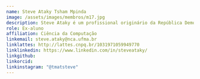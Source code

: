 ```yaml
---
name: Steve Ataky Tsham Mpinda
image: /assets/images/membros/m17.jpg
description: Steve Ataky é um profissional originário da República Democrática do Congo, com formação em Matemática Computacional, graduação em Ciência da Computação pela UFMA, mestrado pela UFScar e PhD em IA pela Escola de Engenharia da Université du Québec. Membro do NCA sob a orientação do professor Aristófanes Silva, seu foco é em Inteligência Artificial Aplicada, sendo fundador e CEO da startup SynthèseIA no Canadá. Além disso, Steve é cientista-chefe de IA no Centro de Inovação em IA da Skema Business School e professor visitante de Ciência de Dados na North Carolina State University. Também atuou como chefe de departamento e professor assistente no Canadá, lecionando aprendizado de máquina, visão computacional e CI/CD de aplicações em nuvem.
role: Ex-aluno
affiliation: Ciência da Computação
linkemail: steve.ataky@nca.ufma.br
linklattes: http://lattes.cnpq.br/1031971059949770
linklinkedin: https://www.linkedin.com/in/steveataky/
linkgithub:
linkorcid:
linkinstagram: "@tmatsteve"
---
```

